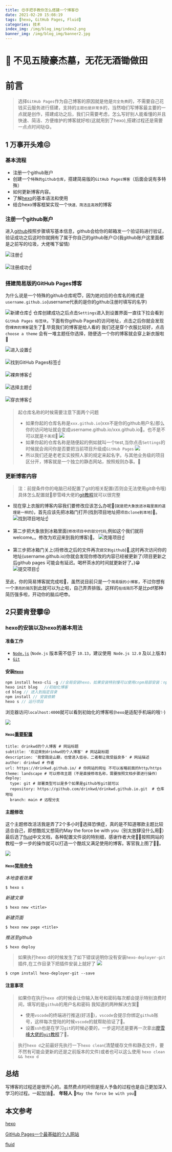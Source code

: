 ```yaml
---
title: 😍手把手教你怎么搭建一个博客😍
date: 2021-02-20 15:08:19
tags: [hexo, GitHub Pages, Fluid]
categories: 技术
index_img: /img/blog_img/index2.png
banner_img: /img/blog_img/banner2.jpg
---
```


# 🍻 不见五陵豪杰墓，无花无酒锄做田

# 前言
> 选择`GitHub Pages`作为自己博客的原因就是他是`完全免费`的，不需要自己花钱买云服务进行搭建，支持的`主题也是非常多`的，当然咱们写博客最主要的一点就是创作，搭建成功之后，我们只需要考虑，怎么写好别人能看懂的并且快速、简洁、方便维护的博客就好啦(这就用到了hexo),搭建过程还是需要一点点时间哒😋。
## 1 万事开头难😖
### 基本流程

- 注册一个github账户
- 创建一个`特殊的github仓库`，搭建简易版的`GitHub Pages博客`（后面会说有多特殊）
- 如何更新博客内容。
- 了解[hexo](https://hexo.io/zh-cn/docs/)的基本语法和使用
- 结合hexo博客框架实现一个`快速、简洁且高效`的博客

### 注册一个github账户

进入[github](https://github.com)按照步骤填写基本信息，github会给你的邮箱发一个验证码进行验证，验证成功之后这时你就拥有了属于你自己的github账户😕(我github账户这里面都是之前写的垃圾，大佬嘴下留情)

![注册☝](https://s3.ax1x.com/2021/02/19/yhPVbj.png)

![注册成功☝](https://s3.ax1x.com/2021/02/19/yhCfu4.png)
### 搭建简易版的GitHub Pages博客
为什么说是一个特殊的github仓库呢😇，因为她对应的仓库名的格式是 `username.github.io`(username代表的是你的github注册时填写的名字)


![新建仓库☝](https://s3.ax1x.com/2021/02/19/yhES91.png)
仓库创建成功之后点击`Settings`进入到设置界面一直往下拉会看到`GitHub Pages 标签块`，下面有你github Pages的访问地址，点击之后你就会发现你`裸奔的博客`诞生了🤗.毕竟我们的博客是给人看的 我们还是穿个衣服比较好，点击`choose a theme` 会有一堆主题任你选择，随便选一个你的博客就会穿上新衣服啦🤣

![进入设置☝](https://s3.ax1x.com/2021/02/19/yhmai4.png)

![找到GitHub Pages标签☝](https://s3.ax1x.com/2021/02/19/yhmcdO.png)

![裸奔博客☝](https://s3.ax1x.com/2021/02/19/yhm4SA.png)

![选择主题☝](https://s3.ax1x.com/2021/02/19/yhuU29.png)

![穿衣博客☝](https://s3.ax1x.com/2021/02/19/yhusUO.png)

> 起仓库名称的时候需要注意下面两个问题
> - 如果你起的仓库名称是`xxx.github.io`(xxx不是你的github用户名)那么你的访问地址就会变成username.github.io/xxx.github.io🎨。也不是不可以就是`不美观`👀
![](https://static01.imgkr.com/temp/3bf4e535849347b48d34458e86f55cdd.png)
> - 如果你起的仓库名称是随便起的例如就叫一个test,当你点击`Settings`的时候就会询问你是否要把当前项目升级成`GitHub Pages`
![](https://static01.imgkr.com/temp/a5f34c710a8042d88d009b8583a98a06.png)
> - 所以我们还是老老实实按照人家的规定来起名字。与其他业务级的项目区分开，博客就是一个独立的静态网站，按照规则办事。🎈

### 更新博客内容

> 注：前提条件你的电脑已经配置了git的相关配置(否则会无法使用git命令哦)具体怎么配置就🤞廖雪峰大佬的[git教程](https://www.liaoxuefeng.com/wiki/896043488029600)就可以很完整

- 现在穿上衣服的博客内容我们要修改应该怎么办呢🤫(`就是把大象放进冰箱里面的道理是一样的`)，首先应该先把冰箱门打开(找到项目地址把`项目clone到本地`)🍕。
![找到项目地址☝](https://s3.ax1x.com/2021/02/19/yh13h8.png)

- 第二步把大象放到冰箱里面(`修改项目中的部分代码`,例如这个我们就将welcome。。修改为欢迎来到我的博客)🍔。
![克隆项目☝](https://s3.ax1x.com/2021/02/19/yh3Kv4.png)

 - 第三步把冰箱门关上(将修改之后的文件再次`提交到github`)🍟,这时再次访问你的地址(username.github.io)你就会发现你修改的内容已经被更新了(项目更新之后github pages 可能会有延迟。喝杯茶水的时间就更新好了。)😁
![提交项目☝](https://s3.ax1x.com/2021/02/19/yh3GUx.png)

至此，你的简易博客就完成啦🧐，虽然说目前只是一个`简易版的小博客`，不过你想有一个`漂亮的简历`到此就可以为止啦，自己弄弄排版。这样的`在线简历`不是比pdf那种简历强多啦，开动你的脑瓜吧😎。

## 2只要肯登攀😝

### hexo的安装以及hexo的基本用法
#### 准备工作
- [`Node.js`](https://nodejs.org/en/) (`Node.js` 版本需不低于 `10.13`，建议使用` Node.js 12.0` 及以上版本)
- [`Git`](https://git-scm.com/)

#### 安装[`Hexo`](https://hexo.io/)
``` javascript
npm install hexo-cli -g //全局安装hexo，如果安装特别慢可以使用cnpm局部安装：npm install hexo
hexo init blog   //初始化博客
cd blog // 进入到指定目录
npm install // 安装依赖
hexo s // 运行项目
```
浏览器访问`localhost:4000`就可以看到初始化的博客啦(`hexo`是适配手机端的哦✨)

![](https://s3.ax1x.com/2021/02/22/y7k7fe.png)

#### `Hexo`[重要配置](https://hexo.io/zh-cn/docs/configuration)
```
title: drinkwd的个人博客 # 网站标题
subtitle: '欢迎来到drinkwd的个人博客' # 网站副标题
description: '我曾踏足山巅，也曾进入低谷，二者都让我受益良多' # 网站描述
author: drinkwd # 作者
url: https://drinkwd.github.io/ # 你网站的网址 不可以省略前面的http/https
theme: landscape # 可以修改主题（不是直接修改名称，需要按照文档步骤进行操作）
deploy:
  type: git # 部署类型可以是多个如果是github写git就可以
  repository: https://github.com/drinkwd/drinkwd.github.io.git  # 仓库地址
  branch: main # 远程分支
```
#### 主题修改
这个主题修改活活我是弄了2个多小时🧭选择恐惧症，真的是不知道哪款主题比较适合自己，即想酷炫又想简约May the force be with you（别太放肆没什么用👑）最后选了[fluid](https://github.com/fluid-dev/hexo-theme-fluid)中文文档，各种配置文件说的特别细，感谢作者大佬🧎‍♂️按照网站的教程一步一步的操作就可以打造一个酷炫又满足使用的博客。客官我上图了🙆‍♂️。


![](https://s3.ax1x.com/2021/02/22/y7kbSH.png)


#### `Hexo`[常用命令](https://hexo.io/zh-cn/docs/commands.html)

*本地查看效果*
```
$ hexo s
```
*新建文章*
```
$ hexo new <title>
```
*新建页面*
```
$ hexo new page <title>
```
*推送至github*
```
$ hexo deploy
```
>如果执行hexo d的时候发生了如下错误说明你没有安装`hexo-deployer-git`插件,在工作目录下把插件安装上就好了
![](https://static01.imgkr.com/temp/e13aba141bf24458bedc22061aeded83.png)
```
$ cnpm install hexo-deployer-git --save
```
#### 注意事项
>如果你在执行`hexo d`的时候会让你输入账号和密码每次都会提示特别浪费时间，填写的是`github`的用户名和密码 我知道的两种解决方案🍦
>- 使用`vscode`的终端进行推送(好活🎨)，`vscode`会提示你绑定`github`账号，这样每次登陆的时候`vscode`的就帮助验证了🤪。
>- 设置`ssh`也是在学习`git`的时候必要的，一步这时还是要再一次拿出[廖雪峰大佬的`git`教程](https://www.liaoxuefeng.com/wiki/896043488029600/896954117292416)了🤪。

>执行`hexo d`之前最好先执行一下`hexo clean`(清楚缓存文件和静态文件，要不然有可能会更新的还是之前版本的文件)或者也可以这么使用 `hexo clean && hexo d`

## 总结

写博客的过程还是很开心的。虽然费点时间但是授人予鱼的过程也是自己更加深入学习的过程。一起加油🎉。
**年轻人** 🎈`May the force be with you`🎈
## 本文参考

[hexo](https://hexo.io/zh-cn/)

[GitHub Pages一个最基础的个人网站](https://www.jianshu.com/p/f82c76b90336)

[fluid](https://hexo.fluid-dev.com/docs/start/#%E6%9B%B4%E6%96%B0%E4%B8%BB%E9%A2%98)